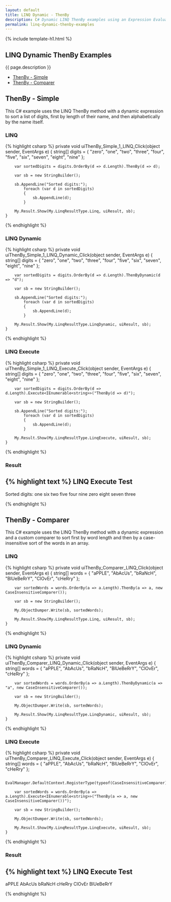 ```yaml
---
layout: default
title: LINQ Dynamic - ThenBy
description: C# Dynamic LINQ ThenBy examples using an Expression Evaluator.
permalink: linq-dynamic-thenby-examples
---
```


{% include template-h1.html %}

## LINQ Dynamic ThenBy Examples
{{ page.description }}

- [ThenBy - Simple](#thenby---simple)
- [ThenBy - Comparer](#thenby---comparer)

## ThenBy - Simple
This C# example uses the LINQ ThenBy method with a dynamic expression to sort a list of digits, first by length of their name, and then alphabetically by the name itself.

### LINQ
{% highlight csharp %}
private void uiThenBy_Simple_1_LINQ_Click(object sender, EventArgs e)
    {
		string[] digits = { "zero", "one", "two", "three", "four", "five", "six", "seven", "eight", "nine" };

		var sortedDigits = digits.OrderBy(d => d.Length).ThenBy(d => d);

		var sb = new StringBuilder();

		sb.AppendLine("Sorted digits:");
			foreach (var d in sortedDigits)
			{
				sb.AppendLine(d);
			}

		My.Result.Show(My.LinqResultType.Linq, uiResult, sb);
	}
{% endhighlight %}

### LINQ Dynamic
{% highlight csharp %}
private void uiThenBy_Simple_1_LINQ_Dynamic_Click(object sender, EventArgs e)
	{
		string[] digits = { "zero", "one", "two", "three", "four", "five", "six", "seven", "eight", "nine" };

		var sortedDigits = digits.OrderBy(d => d.Length).ThenByDynamic(d => "d");

		var sb = new StringBuilder();

		sb.AppendLine("Sorted digits:");
			foreach (var d in sortedDigits)
			{
				sb.AppendLine(d);
			}

		My.Result.Show(My.LinqResultType.LinqDynamic, uiResult, sb);
	}
{% endhighlight %}

### LINQ Execute
{% highlight csharp %}
private void uiThenBy_Simple_1_LINQ_Execute_Click(object sender, EventArgs e)
	{
		string[] digits = { "zero", "one", "two", "three", "four", "five", "six", "seven", "eight", "nine" };

		var sortedDigits = digits.OrderBy(d => d.Length).Execute<IEnumerable<string>>("ThenBy(d => d)");

		var sb = new StringBuilder();

		sb.AppendLine("Sorted digits:");
			foreach (var d in sortedDigits)
			{
				sb.AppendLine(d);
			}

		My.Result.Show(My.LinqResultType.LinqExecute, uiResult, sb);
	}
{% endhighlight %}

### Result
{% highlight text %}
LINQ Execute Test
------------------------------
Sorted digits:
one
six
two
five
four
nine
zero
eight
seven
three

{% endhighlight %}

## ThenBy - Comparer
This C# example uses the LINQ ThenBy method with a dynamic expression and a custom comparer to sort first by word length and then by a case-insensitive sort of the words in an array.

### LINQ
{% highlight csharp %}
private void uiThenBy_Comparer_LINQ_Click(object sender, EventArgs e)
	{
		string[] words = { "aPPLE", "AbAcUs", "bRaNcH", "BlUeBeRrY", "ClOvEr", "cHeRry" };

		var sortedWords = words.OrderBy(a => a.Length).ThenBy(a => a, new CaseInsensitiveComparer());

		var sb = new StringBuilder();

		My.ObjectDumper.Write(sb, sortedWords);

		My.Result.Show(My.LinqResultType.Linq, uiResult, sb);
	}
{% endhighlight %}

### LINQ Dynamic
{% highlight csharp %}
private void uiThenBy_Comparer_LINQ_Dynamic_Click(object sender, EventArgs e)
	{
		string[] words = { "aPPLE", "AbAcUs", "bRaNcH", "BlUeBeRrY", "ClOvEr", "cHeRry" };

		var sortedWords = words.OrderBy(a => a.Length).ThenByDynamic(a => "a", new CaseInsensitiveComparer());

		var sb = new StringBuilder();

		My.ObjectDumper.Write(sb, sortedWords);

		My.Result.Show(My.LinqResultType.LinqDynamic, uiResult, sb);
	}
{% endhighlight %}

### LINQ Execute
{% highlight csharp %}
private void uiThenBy_Comparer_LINQ_Execute_Click(object sender, EventArgs e)
	{
		string[] words = { "aPPLE", "AbAcUs", "bRaNcH", "BlUeBeRrY", "ClOvEr", "cHeRry" };

		EvalManager.DefaultContext.RegisterType(typeof(CaseInsensitiveComparer));

		var sortedWords = words.OrderBy(a => a.Length).Execute<IEnumerable<string>>("ThenBy(a => a, new CaseInsensitiveComparer())");

		var sb = new StringBuilder();

		My.ObjectDumper.Write(sb, sortedWords);

		My.Result.Show(My.LinqResultType.LinqExecute, uiResult, sb);
	}
{% endhighlight %}

### Result
{% highlight text %}
LINQ Execute Test
------------------------------
aPPLE
AbAcUs
bRaNcH
cHeRry
ClOvEr
BlUeBeRrY

{% endhighlight %}
